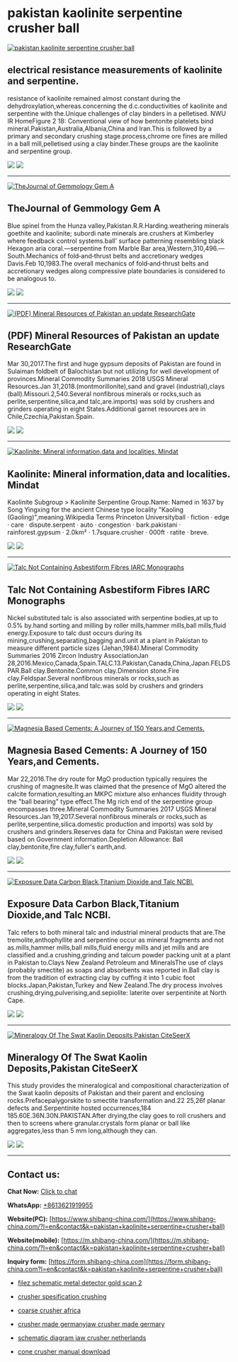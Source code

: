 # pakistan kaolinite serpentine crusher ball

<a href="https://swt.shibang-china.com/?l=en&img&k=pakistan+kaolinite+serpentine+crusher+ball" target="_blank">![pakistan kaolinite serpentine crusher ball](http://static.shibang-china.com/all-800x300/313.jpg)</a>

## electrical resistance measurements of kaolinite and serpentine.
resistance of kaolinite remained almost constant during the dehydroxylation,whereas.concerning the d.c.conductivities of kaolinite and serpentine with the.Unique challenges of clay binders in a pelletised. NWU IR HomeFigure 2 18: Conventional view of how bentonite platelets bind mineral.Pakistan,Australia,Albania,China and Iran.This is followed by a primary and secondary crushing stage.process,chrome ore fines are milled in a ball mill,pelletised using a clay binder.These groups are the kaolinite and serpentine group.


<a href="https://whatsapp.shibangsoft.com/WhatsApp.php" target="_blank" title="WhatsApp">![](http://static.shibang-china.com/icon/whatsapp.png)</a> <a href="https://swt.shibang-china.com/?l=en&icon&k=pakistan+kaolinite+serpentine+crusher+ball" target="_blank">![](http://static.shibang-china.com/icon/chat-en.png)</a>

---

<a href="https://swt.shibang-china.com/?l=en&img&k=pakistan+kaolinite+serpentine+crusher+ball" target="_blank">![TheJournal of Gemmology Gem A](http://static.shibang-china.com/all-800x300/1065.jpg)</a>

## TheJournal of Gemmology Gem A
Blue spinel from the Hunza valley,Pakistan.R.R.Harding.weathering minerals goethite and kaolinite; subordi nate minerals are.crushers at Kimberley where feedback control systems.ball&#39; surface patterning resembling black Hexagon aria coral.—serpentine from Marble Bar area,Western,310,496.—South.Mechanics of fold‐and‐thrust belts and accretionary wedges Davis.Feb 10,1983.The overall mechanics of fold‐and‐thrust belts and accretionary wedges along compressive plate boundaries is considered to be analogous to.


<a href="https://whatsapp.shibangsoft.com/WhatsApp.php" target="_blank" title="WhatsApp">![](http://static.shibang-china.com/icon/whatsapp.png)</a> <a href="https://swt.shibang-china.com/?l=en&icon&k=pakistan+kaolinite+serpentine+crusher+ball" target="_blank">![](http://static.shibang-china.com/icon/chat-en.png)</a>

---

<a href="https://swt.shibang-china.com/?l=en&img&k=pakistan+kaolinite+serpentine+crusher+ball" target="_blank">![(PDF) Mineral Resources of Pakistan an update ResearchGate](http://static.shibang-china.com/all-800x300/622.jpg)</a>

## (PDF) Mineral Resources of Pakistan an update ResearchGate
Mar 30,2017.The first and huge gypsum deposits of Pakistan are found in Sulaiman foldbelt of Balochistan but not utilizing for well development of provinces.Mineral Commodity Summaries 2018 USGS Mineral Resources.Jan 31,2018.(montmorillonite),sand and gravel (industrial),clays (ball).Missouri.2,540.Several nonfibrous minerals or rocks,such as perlite,serpentine,silica,and talc,are.imports) was sold by crushers and grinders operating in eight States.Additional garnet resources are in Chile,Czechia,Pakistan.Spain.


<a href="https://whatsapp.shibangsoft.com/WhatsApp.php" target="_blank" title="WhatsApp">![](http://static.shibang-china.com/icon/whatsapp.png)</a> <a href="https://swt.shibang-china.com/?l=en&icon&k=pakistan+kaolinite+serpentine+crusher+ball" target="_blank">![](http://static.shibang-china.com/icon/chat-en.png)</a>

---

<a href="https://swt.shibang-china.com/?l=en&img&k=pakistan+kaolinite+serpentine+crusher+ball" target="_blank">![Kaolinite: Mineral information,data and localities. Mindat](http://static.shibang-china.com/all-800x300/984.jpg)</a>

## Kaolinite: Mineral information,data and localities. Mindat
Kaolinite Subgroup &gt; Kaolinite Serpentine Group.Name: Named in 1637 by Song Yingxing for the ancient Chinese type locality &quot;Kaoling (Gaoling)&quot;,meaning.Wikipedia Terms Princeton Universityball &middot; fiction &middot; edge &middot; care &middot; dispute.serpent &middot; auto &middot; congestion &middot; bark.pakistani &middot; rainforest.gypsum &middot; 2.0km² &middot; 1.7square.crusher &middot; 000ft &middot; ratite &middot; breve.


<a href="https://whatsapp.shibangsoft.com/WhatsApp.php" target="_blank" title="WhatsApp">![](http://static.shibang-china.com/icon/whatsapp.png)</a> <a href="https://swt.shibang-china.com/?l=en&icon&k=pakistan+kaolinite+serpentine+crusher+ball" target="_blank">![](http://static.shibang-china.com/icon/chat-en.png)</a>

---

<a href="https://swt.shibang-china.com/?l=en&img&k=pakistan+kaolinite+serpentine+crusher+ball" target="_blank">![Talc Not Containing Asbestiform Fibres IARC Monographs](http://static.shibang-china.com/all-800x300/766.jpg)</a>

## Talc Not Containing Asbestiform Fibres IARC Monographs
Nickel substituted talc is also associated with serpentine bodies,at up to 0.5% by.hand sorting and milling by roller mills,hammer mills,ball mills,fluid energy.Exposure to talc dust occurs during its mining,crushing,separating,bagging and.unit at a plant in Pakistan to measure different particle sizes (Jehan,1984).Mineral Commodity Summaries 2016 Zircon Industry AssociationJan 28,2016.Mexico,Canada,Spain.TALC.13.Pakistan,Canada,China,Japan.FELDSPAR.Ball clay.Bentonite.Common clay.Dimension stone.Fire clay.Feldspar.Several nonfibrous minerals or rocks,such as perlite,serpentine,silica,and talc.was sold by crushers and grinders operating in eight States.


<a href="https://whatsapp.shibangsoft.com/WhatsApp.php" target="_blank" title="WhatsApp">![](http://static.shibang-china.com/icon/whatsapp.png)</a> <a href="https://swt.shibang-china.com/?l=en&icon&k=pakistan+kaolinite+serpentine+crusher+ball" target="_blank">![](http://static.shibang-china.com/icon/chat-en.png)</a>

---

<a href="https://swt.shibang-china.com/?l=en&img&k=pakistan+kaolinite+serpentine+crusher+ball" target="_blank">![Magnesia Based Cements: A Journey of 150 Years,and Cements.](http://static.shibang-china.com/all-800x300/656.jpg)</a>

## Magnesia Based Cements: A Journey of 150 Years,and Cements.
Mar 22,2016.The dry route for MgO production typically requires the crushing of magnesite.It was claimed that the presence of MgO altered the calcite formation,resulting.an MKPC mixture also enhances fluidity through the "ball bearing" type effect.The Mg rich end of the serpentine group encompasses three.Mineral Commodity Summaries 2017 USGS Mineral Resources.Jan 19,2017.Several nonfibrous minerals or rocks,such as perlite,serpentine,silica.domestic production and imports) was sold by crushers and grinders.Reserves data for China and Pakistan were revised based on Government information.Depletion Allowance: Ball clay,bentonite,fire clay,fuller&#39;s earth,and.


<a href="https://whatsapp.shibangsoft.com/WhatsApp.php" target="_blank" title="WhatsApp">![](http://static.shibang-china.com/icon/whatsapp.png)</a> <a href="https://swt.shibang-china.com/?l=en&icon&k=pakistan+kaolinite+serpentine+crusher+ball" target="_blank">![](http://static.shibang-china.com/icon/chat-en.png)</a>

---

<a href="https://swt.shibang-china.com/?l=en&img&k=pakistan+kaolinite+serpentine+crusher+ball" target="_blank">![Exposure Data Carbon Black,Titanium Dioxide,and Talc NCBI.](http://static.shibang-china.com/all-800x300/582.jpg)</a>

## Exposure Data Carbon Black,Titanium Dioxide,and Talc NCBI.
Talc refers to both mineral talc and industrial mineral products that are.The tremolite,anthophyllite and serpentine occur as mineral fragments and not as.mills,hammer mills,ball mills,fluid energy mills and jet mills and are classified and.a crushing,grinding and talcum powder packing unit at a plant in Pakistan to.Clays New Zealand Petroleum and MineralsThe use of clays (probably smectite) as soaps and absorbents was reported in.Ball clay is from the tradition of extracting clay by cuffing it into 1 cubic foot blocks.Japan,Pakistan,Turkey and New Zealand.The dry process involves crushing,drying,pulverising,and.sepiolite: laterite over serpentinite at North Cape.


<a href="https://whatsapp.shibangsoft.com/WhatsApp.php" target="_blank" title="WhatsApp">![](http://static.shibang-china.com/icon/whatsapp.png)</a> <a href="https://swt.shibang-china.com/?l=en&icon&k=pakistan+kaolinite+serpentine+crusher+ball" target="_blank">![](http://static.shibang-china.com/icon/chat-en.png)</a>

---

<a href="https://swt.shibang-china.com/?l=en&img&k=pakistan+kaolinite+serpentine+crusher+ball" target="_blank">![Mineralogy Of The Swat Kaolin Deposits,Pakistan CiteSeerX](http://static.shibang-china.com/all-800x300/90.jpg)</a>

## Mineralogy Of The Swat Kaolin Deposits,Pakistan CiteSeerX
This study provides the mineralogical and compositional characterization of the Swat kaolin deposits of Pakistan and their parent and enclosing rocks.Prefacepalygorskite to smectite transformation and.22 25,26f planar defects and.Serpentinite hosted occurrences,184 185.60E.36N.30N.PAKISTAN.After drying,the clay goes to roll crushers and then to screens where granular.crystals form planar or ball like aggregates,less than 5 mm long,although they can.


<a href="https://whatsapp.shibangsoft.com/WhatsApp.php" target="_blank" title="WhatsApp">![](http://static.shibang-china.com/icon/whatsapp.png)</a> <a href="https://swt.shibang-china.com/?l=en&icon&k=pakistan+kaolinite+serpentine+crusher+ball" target="_blank">![](http://static.shibang-china.com/icon/chat-en.png)</a>

---
## Contact us:

**Chat Now:** [Click to chat](https://swt.shibang-china.com?l=en&contact&k=pakistan+kaolinite+serpentine+crusher+ball)

**WhatsApp:**  [+8613621919955](https://whatsapp.shibangsoft.com/WhatsApp.php)

**Website(PC):** [https://www.shibang-china.com/](https://www.shibang-china.com/?l=en&contact&k=pakistan+kaolinite+serpentine+crusher+ball)

**Website(mobile):** [https://m.shibang-china.com/](https://m.shibang-china.com/?l=en&contact&k=pakistan+kaolinite+serpentine+crusher+ball)

**Inquiry form:** [https://form.shibang-china.com](https://form.shibang-china.com?l=en&contact&k=pakistan+kaolinite+serpentine+crusher+ball)

* [filez schematic metal detector gold scan 2](../115/filez%20schematic%20metal%20detector%20gold%20scan%202.md)

* [crusher spesification crushing](../115/crusher%20spesification%20crushing.md)

* [coarse crusher africa](../113/coarse%20crusher%20africa.md)

* [crusher made germanyjaw crusher made germary](../123/crusher%20made%20germanyjaw%20crusher%20made%20germary.md)

* [schematic diagram jaw crusher netherlands](../115/schematic%20diagram%20jaw%20crusher%20netherlands.md)

* [cone crusher manual download](../117/cone%20crusher%20manual%20download.md)